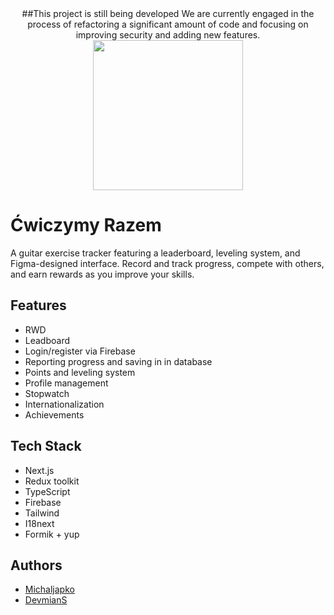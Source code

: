 <div align="center">
 ##This project is still being developed
 We are currently engaged in the process of refactoring a significant amount of code and focusing on improving security and adding new features.
 
</div>
<div align="center">
  <img height="240" src="https://raw.githubusercontent.com/CodeReactOrNext/CwiczymyRazem/develop/gitImg/gif.gif"  />
</div>

# Ćwiczymy Razem

A guitar exercise tracker featuring a leaderboard, leveling system, and Figma-designed interface. Record and track progress, compete with others, and earn rewards as you improve your skills.

## Features

- RWD
- Leadboard
- Login/register via Firebase
- Reporting progress and saving in in database
- Points and leveling system
- Profile management
- Stopwatch
- Internationalization
- Achievements

## Tech Stack

- Next.js
- Redux toolkit
- TypeScript
- Firebase
- Tailwind
- I18next
- Formik + yup

## Authors

- [Michaljapko](https://github.com/Michaljapko)
- [DevmianS](https://github.com/DevmianS)

